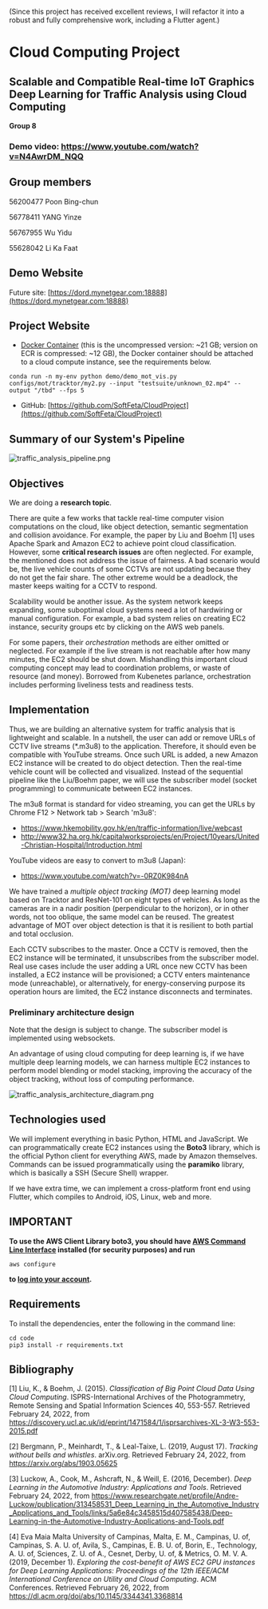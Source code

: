 (Since this project has received excellent reviews, I will refactor it into a robust and fully comprehensive work, including a Flutter agent.)

# Cloud Computing Project

## Scalable and Compatible Real-time IoT Graphics Deep Learning for Traffic Analysis using Cloud Computing 
**Group 8**

### Demo video: https://www.youtube.com/watch?v=N4AwrDM_NQQ

## Group members
56200477 Poon Bing-chun

56778411 YANG Yinze

56767955 Wu Yidu

55628042 Li Ka Faat

## Demo Website
Future site: [https://dord.mynetgear.com:18888](https://dord.mynetgear.com:18888)

## Project Website
* [Docker Container](https://dord.mynetgear.com:14443/container.tar) (this is the uncompressed version: ~21 GB; version on ECR is compressed: ~12 GB), the Docker container should be attached to a cloud compute instance, see the requirements below.

`conda run -n my-env python demo/demo_mot_vis.py configs/mot/tracktor/my2.py --input "testsuite/unknown_02.mp4" --output "/tbd" --fps 5`

* GitHub: [https://github.com/SoftFeta/CloudProject](https://github.com/SoftFeta/CloudProject)

## Summary of our System's Pipeline
![traffic_analysis_pipeline.png](traffic_analysis_pipeline.png)

## Objectives
We are doing a **research topic**.

There are quite a few works that tackle real-time computer vision computations on the cloud, like object detection, semantic segmentation and collision avoidance. For example, the paper by Liu and Boehm [1] uses Apache Spark and Amazon EC2 to achieve point cloud classification. However, some **critical research issues** are often neglected. For example, the mentioned does not address the issue of fairness. A bad scenario would be, the live vehicle counts of some CCTVs are not updating because they do not get the fair share. The other extreme would be a deadlock, the master keeps waiting for a CCTV to respond.

Scalability would be another issue. As the system network keeps expanding, some suboptimal cloud systems need a lot of hardwiring or manual configuration. For example, a bad system relies on creating EC2 instance, security groups etc by clicking on the AWS web panels.

For some papers, their *orchestration* methods are either omitted or neglected. For example if the live stream is not reachable after how many minutes, the EC2 should be shut down. Mishandling this important cloud computing concept may lead to coordination problems, or waste of resource (and money). Borrowed from Kubenetes parlance, orchestration includes performing liveliness tests and readiness tests.

## Implementation
Thus, we are building an alternative system for traffic analysis that is lightweight and scalable. In a nutshell, the user can add or remove URLs of CCTV live streams (\*.m3u8) to the application. Therefore, it should even be compatible with YouTube streams. Once such URL is added, a new Amazon EC2 instance will be created to do object detection. Then the real-time vehicle count will be collected and visualized. Instead of the sequential pipeline like the Liu/Boehm paper, we will use the subscriber model (socket programming) to communicate between EC2 instances.

The m3u8 format is standard for video streaming, you can get the URLs by Chrome F12 > Network tab > Search 'm3u8':
* https://www.hkemobility.gov.hk/en/traffic-information/live/webcast 
* http://www32.ha.org.hk/capitalworksprojects/en/Project/10years/United-Christian-Hospital/Introduction.html

YouTube videos are easy to convert to m3u8 (Japan):
* https://www.youtube.com/watch?v=-0RZ0K984nA

We have trained a *multiple object tracking (MOT)* deep learning model based on Tracktor and ResNet-101 on eight types of vehicles. As long as the cameras are in a nadir position (perpendicular to the horizon), or in other words, not too oblique, the same model can be reused. The greatest advantage of MOT over object detection is that it is resilient to both partial and total occlusion.

Each CCTV subscribes to the master. Once a CCTV is removed, then the EC2 instance will be terminated, it unsubscribes from the subscriber model. Real use cases include the user adding a URL once new CCTV has been installed, a EC2 instance will be provisioned; a CCTV enters maintenance mode (unreachable), or alternatively, for energy-conserving purpose its operation hours are limited, the EC2 instance disconnects and terminates.

### Preliminary architecture design
Note that the design is subject to change. The subscriber model is implemented using websockets.

An advantage of using cloud computing for deep learning is, if we have multiple deep learning models, we can harness multiple EC2 instances to perform model blending or model stacking, improving the accuracy of the object tracking, without loss of computing performance. 

![traffic_analysis_architecture_diagram.png](traffic_analysis_architecture_diagram.png)

## Technologies used
We will implement everything in basic Python, HTML and JavaScript. We can programmatically create EC2 instances using the **Boto3** library, which is the official Python client for everything AWS, made by Amazon themselves. Commands can be issued programmatically using the **paramiko** library, which is basically a SSH (Secure Shell) wrapper.

If we have extra time, we can implement a cross-platform front end using Flutter, which compiles to Android, iOS, Linux, web and more.

## IMPORTANT
**To use the AWS Client Library boto3, you should have [AWS Command Line Interface](https://aws.amazon.com/cli/) installed (for security purposes) and run**
```
aws configure
```
**to [log into your account](https://docs.aws.amazon.com/cli/latest/userguide/cli-configure-quickstart.html).**

## Requirements
To install the dependencies, enter the following in the command line:
```
cd code
pip3 install -r requirements.txt
```

## Bibliography
[1] Liu, K., & Boehm, J. (2015). *Classification of Big Point Cloud Data Using Cloud Computing*. ISPRS-International Archives of the Photogrammetry, Remote Sensing and Spatial Information Sciences 40, 553-557. Retrieved February 24, 2022, from https://discovery.ucl.ac.uk/id/eprint/1471584/1/isprsarchives-XL-3-W3-553-2015.pdf 

[2] Bergmann, P., Meinhardt, T., & Leal-Taixe, L. (2019, August 17). *Tracking without bells and whistles*. arXiv.org. Retrieved February 24, 2022, from https://arxiv.org/abs/1903.05625 

[3] Luckow, A., Cook, M., Ashcraft, N., & Weill, E. (2016, December). *Deep Learning in the Automotive Industry: Applications and Tools*. Retrieved February 24, 2022, from https://www.researchgate.net/profile/Andre-Luckow/publication/313458531_Deep_Learning_in_the_Automotive_Industry_Applications_and_Tools/links/5a6e84c3458515d407585438/Deep-Learning-in-the-Automotive-Industry-Applications-and-Tools.pdf 

[4] Eva Maia Malta University of Campinas, Malta, E. M., Campinas, U. of, Campinas, S. A. U. of, Avila, S., Campinas, E. B. U. of, Borin, E., Technology, A. U. of, Sciences, Z. U. of A., Cesnet, Derby, U. of, & Metrics, O. M. V. A. (2019, December 1). *Exploring the cost-benefit of AWS EC2 GPU instances for Deep Learning Applications: Proceedings of the 12th IEEE/ACM International Conference on Utility and Cloud Computing*. ACM Conferences. Retrieved February 26, 2022, from https://dl.acm.org/doi/abs/10.1145/3344341.3368814 

